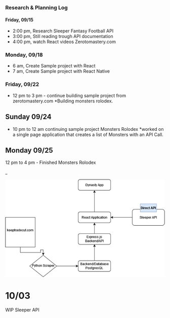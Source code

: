 ### Research & Planning Log

#### Friday, 09/15

- 2:00 pm, Research Sleeper Fantasy Football API
- 3:00 pm, Still reading trough API documentation
- 4:00 pm, watch React videos Zerotomastery.com

### Monday, 09/18

- 6 am, Create Sample project with React
- 7 am, Create Sample project with React Native

### Friday, 09/22

- 12 pm to 3 pm - continue building sample project from zerotomastery.com
  \*Building monsters rolodex.

## Sunday 09/24

- 10 pm to 12 am continuing sample project Monsters Rolodex
  \*worked on a single page application that creates a list of Monsters with an API Call.

## Monday 09/25

12 pm to 4 pm - Finished Monsters Rolodex

\_

![diagram](LeagueOfAverage.drawio.png)

# 10/03

WIP Sleeper API
